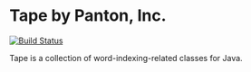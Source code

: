 # Tape by Panton, Inc.
[![Build Status](https://travis-ci.org/P-EDMS/tape.svg?branch=master)](https://travis-ci.org/P-EDMS/tape)

Tape is a collection of word-indexing-related classes for Java.


